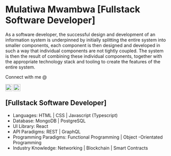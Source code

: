 # Mulatiwa Mwambwa [Fullstack Software Developer]

As a software developer, the successful design and development of an information system is underpinned by initially splitting the entire system into smaller components, each component is then designed and developed in such a way that individual components are not tightly coupled. The system is then the result of combining these individual components, together with the appropriate technology stack and tooling to create the features of the entire system.

Connect with me @

[<img align="left" alt="mulatiwa | LinkedIn" width="22px" src="https://cdn.jsdelivr.net/npm/simple-icons@v3/icons/linkedin.svg" />][linkedin]
[<img align="left" alt="mulatiwa | Upwork" width="22px" src="https://cdn.jsdelivr.net/npm/simple-icons@v14.15.0/icons/upwork.svg" />][upwork]

<br />

## [Fullstack Software Developer]

- Languages: HTML | CSS | Javascript (Typescript)
- Database: MongoDB | PostgreSQL 
- UI Library: React
- API  Paradigms: REST | GraphQL
- Programming Paradigms: Functional Programming | Object -Orientated Programming
- Industry Knowledge: Networking | Blockchain | Smart Contracts

[linkedin]: https://www.linkedin.com/in/mulatiwa
[upwork]: https://www.upwork.com/freelancers/~01220f017c87f7996f
<!---
mulatiwa/mulatiwa is a ✨ special ✨ repository because its `README.md` (this file) appears on your GitHub profile.
You can click the Preview link to take a look at your changes.
--->
